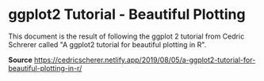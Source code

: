 # ggplot2 Tutorial - Beautiful Plotting

This document is the result of following the ggplot 2 tutorial from Cedric Schrerer called "A ggplot2 tutorial for beautiful plotting in R".

**Source**
https://cedricscherer.netlify.app/2019/08/05/a-ggplot2-tutorial-for-beautiful-plotting-in-r/

